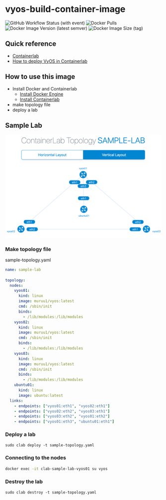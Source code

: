 # vyos-build-container-image

![GitHub Workflow Status (with event)](https://img.shields.io/github/actions/workflow/status/mu-ruU1/vyos-build-container-image/vyos-build-container-image.yaml?style=for-the-badge&logo=github&link=https%3A%2F%2Fgithub.com%2Fmu-ruU1%2Fvyos-build-container-image%2Factions)
![Docker Pulls](https://img.shields.io/docker/pulls/muruu1/vyos?style=for-the-badge&logo=docker)
![Docker Image Version (latest semver)](https://img.shields.io/docker/v/muruu1/vyos?style=for-the-badge&logo=docker)
![Docker Image Size (tag)](https://img.shields.io/docker/image-size/muruu1/vyos/latest?style=for-the-badge&logo=docker)

## Quick reference

- [Containerlab](https://containerlab.dev/)
- [How to deploy VyOS in Containerlab](https://docs.google.com/document/d/1TUUVGLzetAX7_BIO6qtKDCC89j40eHa7bZrGiM5a3j8/edit?usp=sharing)

## How to use this image

- Install Docker and Containerlab
  - [Install Docker Engine](https://docs.docker.com/engine/install/)
  - [Install Containerlab](https://containerlab.dev/install/)
- make topology file
- deploy a lab

## Sample Lab

![sample-lab](./image/sample-lab.png)

### Make topology file

sample-topology.yaml

```yaml=sample-topology.yaml
name: sample-lab

topology:
  nodes:
    vyos01:
      kind: linux
      image: muruu1/vyos:latest
      cmd: /sbin/init
      binds:
        - /lib/modules:/lib/modules
    vyos02:
      kind: linux
      image: muruu1/vyos:latest
      cmd: /sbin/init
      binds:
        - /lib/modules:/lib/modules
    vyos03:
      kind: linux
      image: muruu1/vyos:latest
      cmd: /sbin/init
      binds:
        - /lib/modules:/lib/modules
    ubuntu01:
      kind: linux
      image: ubuntu:latest
  links:
    - endpoints: ["vyos01:eth1", "vyos02:eth1"]
    - endpoints: ["vyos02:eth2", "vyos03:eth1"]
    - endpoints: ["vyos03:eth2", "vyos01:eth2"]
    - endpoints: ["vyos01:eth3", "ubuntu01:eth1"]
```

### Deploy a lab

```
sudo clab deploy -t sample-topology.yaml
```

### Connecting to the nodes

```bash
docker exec -it clab-sample-lab-vyos01 su vyos
```

### Destroy the lab

```
sudo clab destroy -t sample-topology.yaml
```

